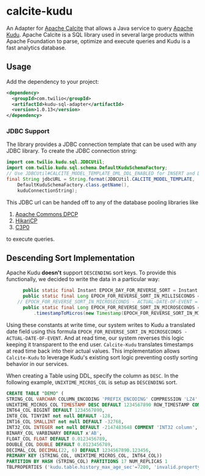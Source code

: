 # calcite-kudu

An Adapter for [Apache Calcite](https://calcite.apache.org/) that allows a Java service to query [Apache Kudu](https://kudu.apache.org/). Apache Calcite is a SQL library used in several large products within Apache Foundation to parse, optimize and execute queries and Kudu is a fast analytics database.

## Usage
Add the dependency to your project:

``` xml
<dependency>
  <groupId>com.twilio</groupId>
  <artifactId>kudu-sql-adapter</artifactId>
  <version>1.0.13</version>
</dependency>
```

### JDBC Support
The library provides a JDBC connection template that can be used with any JDBC library. To create the JDBC connection string:

``` java
import com.twilio.kudu.sql.JDBCUtil;
import com.twilio.kudu.sql.schema.DefaultKuduSchemaFactory;
// Use JDBCUtil#CALCITE_MODEL_TEMPLATE_DML_DDL_ENABLED for INSERT and DDL support
final String jdbcURL = String.format(JDBCUtil.CALCITE_MODEL_TEMPLATE,
    DefaultKuduSchemaFactory.class.getName(),
    kuduConnectionString);
```

This JDBC url can be handed off to any of the database pooling libraries like
1. [Apache Commons DPCP](https://commons.apache.org/proper/commons-dbcp/download_dbcp.cgi)
2. [HikariCP](https://github.com/brettwooldridge/HikariCP)
3. [C3P0](https://www.mchange.com/projects/c3p0/)

to execute queries.

## Descending Sort Implementation
Apache Kudu **doesn't** support `DESCENDING` sort keys. To provide this functionally, we decided to write the data in a particular way:

``` java
      public static final Instant EPOCH_DAY_FOR_REVERSE_SORT = Instant.parse("9999-12-31T00:00:00.000000Z");
      public static final Long EPOCH_FOR_REVERSE_SORT_IN_MILLISECONDS = EPOCH_DAY_FOR_REVERSE_SORT.toEpochMilli();
    // EPOCH_FOR_REVERSE_SORT_IN_MICROSECONDS - ACTUAL-DATE-OF-EVENT = DATE-TO-STORE
      public static final Long EPOCH_FOR_REVERSE_SORT_IN_MICROSECONDS = TimestampUtil
          .timestampToMicros(new Timestamp(EPOCH_FOR_REVERSE_SORT_IN_MILLISECONDS));
```


Using these constants at write time, our system writes to Kudu a translated date field using this formula `EPOCH_FOR_REVERSE_SORT_IN_MICROSECONDS - ACTUAL-DATE-OF-EVENT`. And at read time, our system reverses this logic keeping it transparent to the end user. `Calcite-Kudu` translates timestamps at read time back into their actual values. This implementation allows `Calcite-Kudu` to leverage Kudu's existing sort logic preventing costly sorting behavior in our services.

When creating a Table using DDL, specify the column as `DESC`. In the following example, `UNIXTIME_MICROS_COL` is setup as `DESCENDING` sort.

``` sql
CREATE TABLE "DEMO" (
STRING_COL VARCHAR COLUMN_ENCODING 'PREFIX_ENCODING' COMPRESSION 'LZ4' DEFAULT 'abc' BLOCK_SIZE 5000,
UNIXTIME_MICROS_COL TIMESTAMP DESC DEFAULT 1234567890 ROW_TIMESTAMP COMMENT 'this column is the timestamp',
INT64_COL BIGINT DEFAULT 1234567890,
INT8_COL TINYINT not null DEFAULT -128,
INT16_COL SMALLINT not null DEFAULT -32768,
INT32_COL INTEGER not null DEFAULT -2147483648 COMMENT 'INT32 column',
BINARY_COL VARBINARY DEFAULT x'AB',
FLOAT_COL FLOAT DEFAULT 0.0123456789,
DOUBLE_COL DOUBLE DEFAULT 0.0123456789,
DECIMAL_COL DECIMAL(22, 6) DEFAULT 1234567890.123456,
PRIMARY KEY (STRING_COL, UNIXTIME_MICROS_COL, INT64_COL))
PARTITION BY HASH (STRING_COL) PARTITIONS 17 NUM_REPLICAS 1
TBLPROPERTIES ('kudu.table.history_max_age_sec'=7200, 'invalid.property'='1234')
```

